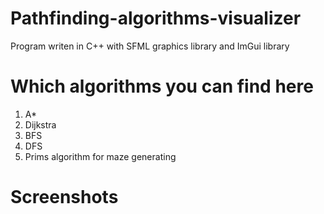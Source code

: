 # Pathfinding-algorithms-visualizer

Program writen in C++ with SFML graphics library and ImGui library

# Which algorithms you can find here
1. A*
2. Dijkstra
3. BFS
4. DFS
5. Prims algorithm for maze generating

# Screenshots
